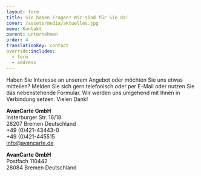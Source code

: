 ```yaml
---
layout: form
title: Sie haben Fragen? Wir sind für Sie da!
cover: /assets/media/aktuelles.jpg
menu: Kontakt
parent: unternehmen
order: 4
translationKey: contact
override:includes:
  - form
  - address
---
```

Haben Sie Interesse an unserem Angebot oder möchten Sie uns etwas mitteilen? Melden Sie sich gern telefonisch oder per E-Mail oder nutzen Sie das nebenstehende Formular. Wir werden uns umgehend mit Ihnen in Verbindung setzen. Vielen Dank!

**AvanCarte GmbH**<br>
Insterburger Str. 16/18 <br>
28207 Bremen Deutschland<br>
+49 (0)421-43443-0<br>
+49 (0)421-445515 <br>
info@avancarte.de 

**AvanCarte GmbH**<br>
Postfach 110442<br>
28084 Bremen Deutschland
